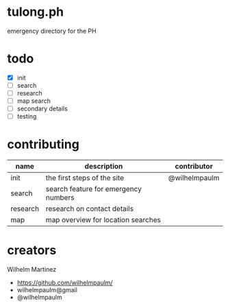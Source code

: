 # tulong.ph
emergency directory for the PH

# todo
- [x] init
- [ ] search
- [ ] research
- [ ] map search
- [ ] secondary details
- [ ] testing

# contributing
name  | description  | contributor  
--|---|--
init | the first steps of the site | @wilhelmpaulm
search | search feature for emergency numbers  |  
research | research on contact details |
map | map overview for location searches |

# creators
Wilhelm Martinez
 - https://github.com/wilhelmpaulm/
 - wilhelmpaulm@gmail
 - @wilhelmpaulm
